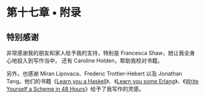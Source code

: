# 第十七章 • 附录

## 特别感谢

非常感谢我的朋友和家人给予我的支持，特别是 Francesca Shaw，她让我全身心地投入到写作当中， 还有 Caroline Holden，帮助我校对书籍。

另外，也感谢 Miran Lipovaca、Frederic Trottier-Hebert 以及 Jonathan Tang。他们的书籍《[Learn you a Haskell](http://learnyouahaskell.com/)》、《[Learn you some Erlang](http://learnyousomeerlang.com/)》、《[Write Yourself a Scheme in 48 Hours](http://en.wikibooks.org/wiki/Write_Yourself_a_Scheme_in_48_Hours)》给予了我写作的灵感。
